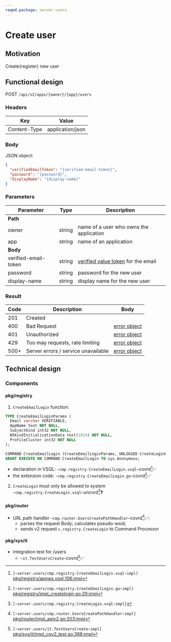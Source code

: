 ```yaml
---
reqmd.package: server.users
---
```


# Create user

## Motivation

Create(register) new user

## Functional design

POST `/api/v2/apps/{owner}/{app}/users`

### Headers

| Key | Value |
| --- | --- |
| Content-Type | application/json |

### Body

JSON object:

```json
{
  "verifiedEmailToken": "{verified-email-token}",
  "password": "{password}",
  "displayName": "{display-name}"
}
```

### Parameters

| Parameter | Type | Description |
| --- | --- | --- |
| **Path** | | |
| owner | string | name of a user who owns the application |
| app | string | name of an application |
| **Body** | | |
| verified-email-token | string | [verified value token](../vsql/ver-fields.md) for the email |
| password | string | password for the new user |
| display-name | string | display name for the new user |

### Result

| Code | Description | Body |
| --- | --- | --- |
| 201 | Created | |
| 400 | Bad Request | [error object](errors.md) |
| 401 | Unauthorized | [error object](errors.md) |
| 429 | Too may requests, rate limiting | [error object](errors.md) |
| 500+ | Server errors / service unavailable | [error object](errors.md) |

## Technical design

### Components

#### pkg/registry

1) `CreateEmailLogin` function:

```sql
TYPE CreateEmailLoginParams (
  Email varchar VERIFIABLE,
  AppName text NOT NULL,
  SubjectKind int32 NOT NULL,
  WSKindInitializationData text(1024) NOT NULL,
  ProfileCluster int32 NOT NULL
);

COMMAND CreateEmailLogin (CreateEmailLoginParams, UNLOGGED CreateLoginUnloggedParams);
GRANT EXECUTE ON COMMAND CreateEmailLogin TO sys.Anonymous;
```

- declaration in VSQL: `~cmp.registry.CreateEmailLogin.vsql~`covrd[^1]✅
- the extension code: `~cmp.registry.CreateEmailLogin.go~`covrd[^2]✅

2) `CreateLogin` must only be allowed to system `~cmp.registry.CreateLogin.vsql~`uncvrd[^3]❓

#### pkg/router

- URL path handler `~cmp.router.UsersCreatePathHandler~`covrd[^4]✅:
  - parses the request Body; calculates pseudo-wsid;
  - sends v2 request `c.registry.CreateLogin` to Command Processor

#### pkg/sys/it

- integration test for /users
  - `~it.TestUsersCreate~`covrd[^5]✅

[^1]: `[~server.users/cmp.registry.CreateEmailLogin.vsql~impl]` [pkg/registry/appws.vsql:106:impl](https://github.com/voedger/voedger/blob/main/pkg/registry/appws.vsql#L106)
[^2]: `[~server.users/cmp.registry.CreateEmailLogin.go~impl]` [pkg/registry/impl_createlogin.go:29:impl](https://github.com/voedger/voedger/blob/main/pkg/registry/impl_createlogin.go#L29)
[^3]: `[~server.users/cmp.registry.CreateLogin.vsql~impl]`
[^4]: `[~server.users/cmp.router.UsersCreatePathHandler~impl]` [pkg/router/impl_apiv2.go:203:impl](https://github.com/voedger/voedger/blob/main/pkg/router/impl_apiv2.go#L203)
[^5]: `[~server.users/it.TestUsersCreate~impl]` [pkg/sys/it/impl_cpv2_test.go:368:impl](https://github.com/voedger/voedger/blob/main/pkg/sys/it/impl_cpv2_test.go#L368)
